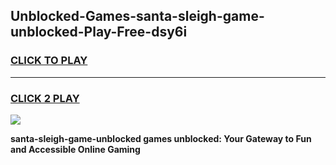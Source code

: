 
## Unblocked-Games-santa-sleigh-game-unblocked-Play-Free-dsy6i
<h3>
<a href="https://premium76.site?title=santa-sleigh-game-unblocked&ref=15A">CLICK TO PLAY</a></h3>
<hr>

<h3>
<a href="https://premium76.site?title=santa-sleigh-game-unblocked&ref=15A">CLICK 2 PLAY</a>
  
</h3>

<a href="https://premium76.site?title=santa-sleigh-game-unblocked&ref=15A"><img src="https://clearcache.store/games.png"></a>


**santa-sleigh-game-unblocked games unblocked: Your Gateway to Fun and Accessible Online Gaming**
